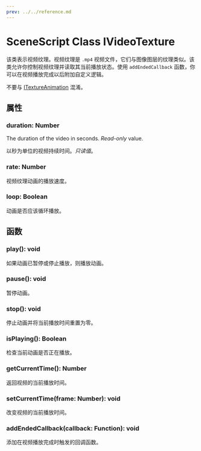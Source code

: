 ```yaml
---
prev: ../../reference.md
---
```


# SceneScript Class IVideoTexture

该类表示视频纹理。视频纹理是 `.mp4` 视频文件，它们与图像图层的纹理类似。该类允许你控制视频纹理并读取其当前播放状态。使用 `addEndedCallback` 函数，你可以在视频播放完成以后附加自定义逻辑。

不要与 [ITextureAnimation](/wallpaper-engine-docs/scene/scenescript/reference/class/ITextureAnimation) 混淆。

## 属性

### duration: Number

The duration of the video in seconds. *Read-only* value.

以秒为单位的视频持续时间。*只读值*。

### rate: Number

视频纹理动画的播放速度。

### loop: Boolean

动画是否应该循环播放。

## 函数

### play(): void

如果动画已暂停或停止播放，则播放动画。

### pause(): void

暂停动画。

### stop(): void

停止动画并将当前播放时间重置为零。

### isPlaying(): Boolean

检查当前动画是否正在播放。

### getCurrentTime(): Number

返回视频的当前播放时间。

### setCurrentTime(frame: Number): void

改变视频的当前播放时间。

### addEndedCallback(callback: Function): void

添加在视频播放完成时触发的回调函数。